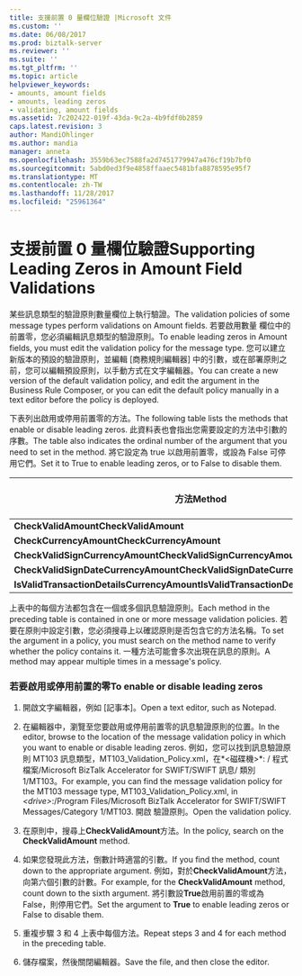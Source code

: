 ```yaml
---
title: 支援前置 0 量欄位驗證 |Microsoft 文件
ms.custom: ''
ms.date: 06/08/2017
ms.prod: biztalk-server
ms.reviewer: ''
ms.suite: ''
ms.tgt_pltfrm: ''
ms.topic: article
helpviewer_keywords:
- amounts, amount fields
- amounts, leading zeros
- validating, amount fields
ms.assetid: 7c202422-019f-43da-9c2a-4b9fdf0b2859
caps.latest.revision: 3
author: MandiOhlinger
ms.author: mandia
manager: anneta
ms.openlocfilehash: 3559b63ec7588fa2d7451779947a476cf19b7bf0
ms.sourcegitcommit: 5abd0ed3f9e4858ffaaec5481bfa8878595e95f7
ms.translationtype: MT
ms.contentlocale: zh-TW
ms.lasthandoff: 11/28/2017
ms.locfileid: "25961364"
---
```

# <a name="supporting-leading-zeros-in-amount-field-validations"></a><span data-ttu-id="d0218-102">支援前置 0 量欄位驗證</span><span class="sxs-lookup"><span data-stu-id="d0218-102">Supporting Leading Zeros in Amount Field Validations</span></span>
<span data-ttu-id="d0218-103">某些訊息類型的驗證原則數量欄位上執行驗證。</span><span class="sxs-lookup"><span data-stu-id="d0218-103">The validation policies of some message types perform validations on Amount fields.</span></span> <span data-ttu-id="d0218-104">若要啟用數量 欄位中的前置零，您必須編輯訊息類型的驗證原則。</span><span class="sxs-lookup"><span data-stu-id="d0218-104">To enable leading zeros in Amount fields, you must edit the validation policy for the message type.</span></span> <span data-ttu-id="d0218-105">您可以建立新版本的預設的驗證原則，並編輯 [商務規則編輯器] 中的引數，或在部署原則之前，您可以編輯預設原則，以手動方式在文字編輯器。</span><span class="sxs-lookup"><span data-stu-id="d0218-105">You can create a new version of the default validation policy, and edit the argument in the Business Rule Composer, or you can edit the default policy manually in a text editor before the policy is deployed.</span></span>  
  
 <span data-ttu-id="d0218-106">下表列出啟用或停用前置零的方法。</span><span class="sxs-lookup"><span data-stu-id="d0218-106">The following table lists the methods that enable or disable leading zeros.</span></span> <span data-ttu-id="d0218-107">此資料表也會指出您需要設定的方法中引數的序數。</span><span class="sxs-lookup"><span data-stu-id="d0218-107">The table also indicates the ordinal number of the argument that you need to set in the method.</span></span> <span data-ttu-id="d0218-108">將它設定為 true 以啟用前置零，或設為 False 可停用它們。</span><span class="sxs-lookup"><span data-stu-id="d0218-108">Set it to True to enable leading zeros, or to False to disable them.</span></span>  
  
|<span data-ttu-id="d0218-109">方法</span><span class="sxs-lookup"><span data-stu-id="d0218-109">Method</span></span>|<span data-ttu-id="d0218-110">引數數目</span><span class="sxs-lookup"><span data-stu-id="d0218-110">Argument number</span></span>|  
|------------|---------------------|  
|<span data-ttu-id="d0218-111">**CheckValidAmount**</span><span class="sxs-lookup"><span data-stu-id="d0218-111">**CheckValidAmount**</span></span>|<span data-ttu-id="d0218-112">6</span><span class="sxs-lookup"><span data-stu-id="d0218-112">6</span></span>|  
|<span data-ttu-id="d0218-113">**CheckCurrencyAmount**</span><span class="sxs-lookup"><span data-stu-id="d0218-113">**CheckCurrencyAmount**</span></span>|<span data-ttu-id="d0218-114">4</span><span class="sxs-lookup"><span data-stu-id="d0218-114">4</span></span>|  
|<span data-ttu-id="d0218-115">**CheckValidSignCurrencyAmount**</span><span class="sxs-lookup"><span data-stu-id="d0218-115">**CheckValidSignCurrencyAmount**</span></span>|<span data-ttu-id="d0218-116">3</span><span class="sxs-lookup"><span data-stu-id="d0218-116">3</span></span>|  
|<span data-ttu-id="d0218-117">**CheckValidSignDateCurrencyAmount**</span><span class="sxs-lookup"><span data-stu-id="d0218-117">**CheckValidSignDateCurrencyAmount**</span></span>|<span data-ttu-id="d0218-118">4</span><span class="sxs-lookup"><span data-stu-id="d0218-118">4</span></span>|  
|<span data-ttu-id="d0218-119">**IsValidTransactionDetailsCurrencyAmount**</span><span class="sxs-lookup"><span data-stu-id="d0218-119">**IsValidTransactionDetailsCurrencyAmount**</span></span>|<span data-ttu-id="d0218-120">4</span><span class="sxs-lookup"><span data-stu-id="d0218-120">4</span></span>|  
  
 <span data-ttu-id="d0218-121">上表中的每個方法都包含在一個或多個訊息驗證原則。</span><span class="sxs-lookup"><span data-stu-id="d0218-121">Each method in the preceding table is contained in one or more message validation policies.</span></span> <span data-ttu-id="d0218-122">若要在原則中設定引數，您必須搜尋上以確認原則是否包含它的方法名稱。</span><span class="sxs-lookup"><span data-stu-id="d0218-122">To set the argument in a policy, you must search on the method name to verify whether the policy contains it.</span></span> <span data-ttu-id="d0218-123">一種方法可能會多次出現在訊息的原則。</span><span class="sxs-lookup"><span data-stu-id="d0218-123">A method may appear multiple times in a message's policy.</span></span>  
  
### <a name="to-enable-or-disable-leading-zeros"></a><span data-ttu-id="d0218-124">若要啟用或停用前置的零</span><span class="sxs-lookup"><span data-stu-id="d0218-124">To enable or disable leading zeros</span></span>  
  
1.  <span data-ttu-id="d0218-125">開啟文字編輯器，例如 [記事本]。</span><span class="sxs-lookup"><span data-stu-id="d0218-125">Open a text editor, such as Notepad.</span></span>  
  
2.  <span data-ttu-id="d0218-126">在編輯器中，瀏覽至您要啟用或停用前置零的訊息驗證原則的位置。</span><span class="sxs-lookup"><span data-stu-id="d0218-126">In the editor, browse to the location of the message validation policy in which you want to enable or disable leading zeros.</span></span> <span data-ttu-id="d0218-127">例如，您可以找到訊息驗證原則 MT103 訊息類型，MT103_Validation_Policy.xml，在*\<磁碟機\>*: / 程式檔案/Microsoft BizTalk Accelerator for SWIFT/SWIFT 訊息/ 類別 1/MT103。</span><span class="sxs-lookup"><span data-stu-id="d0218-127">For example, you can find the message validation policy for the MT103 message type, MT103_Validation_Policy.xml, in *\<drive\>*:/Program Files/Microsoft BizTalk Accelerator for SWIFT/SWIFT Messages/Category 1/MT103.</span></span> <span data-ttu-id="d0218-128">開啟 驗證原則。</span><span class="sxs-lookup"><span data-stu-id="d0218-128">Open the validation policy.</span></span>  
  
3.  <span data-ttu-id="d0218-129">在原則中，搜尋上**CheckValidAmount**方法。</span><span class="sxs-lookup"><span data-stu-id="d0218-129">In the policy, search on the **CheckValidAmount** method.</span></span>  
  
4.  <span data-ttu-id="d0218-130">如果您發現此方法，倒數計時適當的引數。</span><span class="sxs-lookup"><span data-stu-id="d0218-130">If you find the method, count down to the appropriate argument.</span></span> <span data-ttu-id="d0218-131">例如，對於**CheckValidAmount**方法，向第六個引數的計數。</span><span class="sxs-lookup"><span data-stu-id="d0218-131">For example, for the **CheckValidAmount** method, count down to the sixth argument.</span></span> <span data-ttu-id="d0218-132">將引數設**True**啟用前置的零或為 False，則停用它們。</span><span class="sxs-lookup"><span data-stu-id="d0218-132">Set the argument to **True** to enable leading zeros or False to disable them.</span></span>  
  
5.  <span data-ttu-id="d0218-133">重複步驟 3 和 4 上表中每個方法。</span><span class="sxs-lookup"><span data-stu-id="d0218-133">Repeat steps 3 and 4 for each method in the preceding table.</span></span>  
  
6.  <span data-ttu-id="d0218-134">儲存檔案，然後關閉編輯器。</span><span class="sxs-lookup"><span data-stu-id="d0218-134">Save the file, and then close the editor.</span></span>